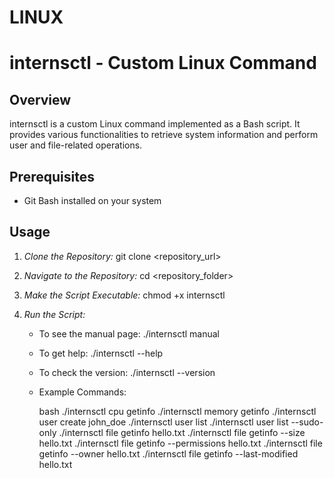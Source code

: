 # LINUX

# internsctl - Custom Linux Command

## Overview

internsctl is a custom Linux command implemented as a Bash script. It provides various functionalities to retrieve system information and perform user and file-related operations.

## Prerequisites

- Git Bash installed on your system

## Usage

1. *Clone the Repository:*
   git clone <repository_url>
   

2. *Navigate to the Repository:*
   cd <repository_folder>
   

3. *Make the Script Executable:*
   chmod +x internsctl
   

4. *Run the Script:*

   - To see the manual page:
     ./internsctl manual
     

   - To get help:
     ./internsctl --help
     

   - To check the version:
     ./internsctl --version
     

   - Example Commands:

     bash
     ./internsctl cpu getinfo
     ./internsctl memory getinfo
     ./internsctl user create john_doe
     ./internsctl user list
     ./internsctl user list --sudo-only
     ./internsctl file getinfo hello.txt
     ./internsctl file getinfo --size hello.txt
     ./internsctl file getinfo --permissions hello.txt
     ./internsctl file getinfo --owner hello.txt
     ./internsctl file getinfo --last-modified hello.txt
     
